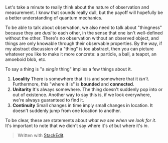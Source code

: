 Let's take a minute to really think about the nature of observation and measurement. I know that sounds really dull, but the payoff will hopefully be a better understanding of quantum mechanics.

To be able to talk about observation, we also need to talk about "thingness" because they are *dual* to each other, in the sense that one isn't well-defined without the other. There's no observation without an observed object, and things are only knowable through their observable properties. By the way, if my abstract discussion of a "thing" is too abstract, then you can picture whatever you like to make it more concrete: a particle, a ball, a teapot, an amoeboid blob, etc.

To say a thing is "a *single* thing" implies a few things about it. 
1. **Locality**
There is somewhere that it is and somewhere that it *isn't*. Furthermore, this "where it is" is **bounded** and **connected**.
2. **Unitarity**
It's always somewhere. The thing doesn't suddenly pop into or out of existence. Another way to say this is, if we look everywhere, we're always guaranteed to find it.
3. **Continuity**
Small changes in time imply small changes in location. It doesn't suddenly jump from one location to another.

To be clear, these are statements about *what we see when we look for it*. It's important to note that we didn't say where it's *at* but where it's *in*.




> Written with [StackEdit](https://stackedit.io/).
<!--stackedit_data:
eyJoaXN0b3J5IjpbMTM1NDcxNTIzNSwtNTY1NDg1NjQ4LC0xOT
U5NjAxNzAzLC0xMDA1Mjk5NTI2LDU2MTk3NTM5MCwtMTQxNzkx
MjcyOCwtMTk3NDE4MjA2MCwtNTY2Mjc3MTQ2LC0xOTQ0MTk2OD
c0XX0=
-->